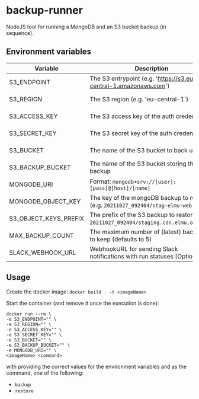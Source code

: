 # backup-runner

NodeJS tool for running a MongoDB and an S3 bucket backup (in sequence).

## Environment variables

| Variable | Description | Purpose |
| --- | --- | --- |
| S3_ENDPOINT | The S3 entrypoint (e.g. 'https://s3.eu-central-1.amazonaws.com') | Backup, Restore |
| S3_REGION | The S3 region (e.g. 'eu-central-1') | Backup, Restore |
| S3_ACCESS_KEY | The S3 access key of the auth credentials | Backup, Restore |
| S3_SECRET_KEY | The S3 secret key of the auth credentials | Backup, Restore |
| S3_BUCKET | The name of the S3 bucket to back up | Backup, Restore |
| S3_BACKUP_BUCKET | The name of the S3 bucket storing the backup | Backup, Restore |
| MONGODB_URI | Format: `mongodb+srv://[user]:[pass]@[host]/[name]` | Backup, Restore |
| MONGODB_OBJECT_KEY | The key of the mongoDB backup to restore (e.g. `20211027_092404/stag-elmu-web.zip`) | Restore |
| S3_OBJECT_KEYS_PREFIX | The prefix of the S3 backup to restore (e.g. `20211027_092404/staging.cdn.elmu.online/`) | Restore |
| MAX_BACKUP_COUNT | The maximum number of (latest) backups to keep (defaults to 5) | Backup 
| SLACK_WEBHOOK_URL | WebhookURL for sending Slack notifications with run statuses [Optional] | Backup, Restore |
## Usage

Create the docker image:
`docker build . -t <imageName>`

Start the container (and remove it once the execution is done):
```
docker run --rm \
-e S3_ENDPOINT="" \
-e S3_REGION="" \
-e S3_ACCESS_KEY="" \
-e S3_SECRET_KEY="" \
-e S3_BUCKET="" \
-e S3_BACKUP_BUCKET="" \
-e MONGODB_URI="" \
<imageName> <command>
```
with providing the correct values for the environment variables and as the command, one of the following:
- `backup`
- `restore`
